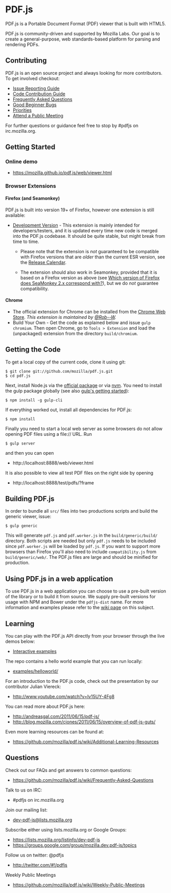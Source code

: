 # PDF.js

PDF.js is a Portable Document Format (PDF) viewer that is built with HTML5.

PDF.js is community-driven and supported by Mozilla Labs. Our goal is to
create a general-purpose, web standards-based platform for parsing and
rendering PDFs.

## Contributing

PDF.js is an open source project and always looking for more contributors. To
get involved checkout:

+ [Issue Reporting Guide](https://github.com/mozilla/pdf.js/blob/master/.github/CONTRIBUTING.md)
+ [Code Contribution Guide](https://github.com/mozilla/pdf.js/wiki/Contributing)
+ [Frequently Asked Questions](https://github.com/mozilla/pdf.js/wiki/Frequently-Asked-Questions)
+ [Good Beginner Bugs](https://github.com/mozilla/pdf.js/issues?direction=desc&labels=5-good-beginner-bug&page=1&sort=created&state=open)
+ [Priorities](https://github.com/mozilla/pdf.js/milestones)
+ [Attend a Public Meeting](https://github.com/mozilla/pdf.js/wiki/Weekly-Public-Meetings)

For further questions or guidance feel free to stop by #pdfjs on
irc.mozilla.org.

## Getting Started

### Online demo

+ https://mozilla.github.io/pdf.js/web/viewer.html

### Browser Extensions

#### Firefox (and Seamonkey)

PDF.js is built into version 19+ of Firefox, however one extension is still available:

+ [Development Version](http://mozilla.github.io/pdf.js/extensions/firefox/pdf.js.xpi) - This extension is mainly intended for developers/testers, and it is updated every time new code is merged into the PDF.js codebase. It should be quite stable, but might break from time to time.

  + Please note that the extension is *not* guaranteed to be compatible with Firefox versions that are *older* than the current ESR version, see the [Release Calendar](https://wiki.mozilla.org/RapidRelease/Calendar#Past_branch_dates).

  + The extension should also work in Seamonkey, provided that it is based on a Firefox version as above (see [Which version of Firefox does SeaMonkey 2.x correspond with?](https://wiki.mozilla.org/SeaMonkey/FAQ#General)), but we do *not* guarantee compatibility.

#### Chrome

+ The official extension for Chrome can be installed from the [Chrome Web Store](https://chrome.google.com/webstore/detail/pdf-viewer/oemmndcbldboiebfnladdacbdfmadadm).
*This extension is maintained by [@Rob--W](https://github.com/Rob--W).*
+ Build Your Own - Get the code as explained below and issue `gulp chromium`. Then open
Chrome, go to `Tools > Extension` and load the (unpackaged) extension from the
directory `build/chromium`.

## Getting the Code

To get a local copy of the current code, clone it using git:

    $ git clone git://github.com/mozilla/pdf.js.git
    $ cd pdf.js

Next, install Node.js via the [official package](http://nodejs.org) or via
[nvm](https://github.com/creationix/nvm). You need to install the gulp package
globally (see also [gulp's getting started](https://github.com/gulpjs/gulp/blob/master/docs/getting-started.md#getting-started)):

    $ npm install -g gulp-cli

If everything worked out, install all dependencies for PDF.js:

    $ npm install

Finally you need to start a local web server as some browsers do not allow opening
PDF files using a file:// URL. Run

    $ gulp server

and then you can open

+ http://localhost:8888/web/viewer.html

It is also possible to view all test PDF files on the right side by opening

+ http://localhost:8888/test/pdfs/?frame

## Building PDF.js

In order to bundle all `src/` files into two productions scripts and build the generic
viewer, issue:

    $ gulp generic

This will generate `pdf.js` and `pdf.worker.js` in the `build/generic/build/` directory.
Both scripts are needed but only `pdf.js` needs to be included since `pdf.worker.js` will
be loaded by `pdf.js`. If you want to support more browsers than Firefox you'll also need
to include `compatibility.js` from `build/generic/web/`. The PDF.js files are large and
should be minified for production.

## Using PDF.js in a web application

To use PDF.js in a web application you can choose to use a pre-built version of the library
or to build it from source. We supply pre-built versions for usage with NPM and Bower under
the `pdfjs-dist` name. For more information and examples please refer to the
[wiki page](https://github.com/mozilla/pdf.js/wiki/Setup-pdf.js-in-a-website) on this subject.

## Learning

You can play with the PDF.js API directly from your browser through the live
demos below:

+ [Interactive examples](http://mozilla.github.io/pdf.js/examples/index.html#interactive-examples)

The repo contains a hello world example that you can run locally:

+ [examples/helloworld/](https://github.com/mozilla/pdf.js/blob/master/examples/helloworld/)

For an introduction to the PDF.js code, check out the presentation by our
contributor Julian Viereck:

+ http://www.youtube.com/watch?v=Iv15UY-4Fg8

You can read more about PDF.js here:

+ http://andreasgal.com/2011/06/15/pdf-js/
+ http://blog.mozilla.com/cjones/2011/06/15/overview-of-pdf-js-guts/

Even more learning resources can be found at:

+ https://github.com/mozilla/pdf.js/wiki/Additional-Learning-Resources

## Questions

Check out our FAQs and get answers to common questions:

+ https://github.com/mozilla/pdf.js/wiki/Frequently-Asked-Questions

Talk to us on IRC:

+ #pdfjs on irc.mozilla.org

Join our mailing list:

+ dev-pdf-js@lists.mozilla.org

Subscribe either using lists.mozilla.org or Google Groups:

+ https://lists.mozilla.org/listinfo/dev-pdf-js
+ https://groups.google.com/group/mozilla.dev.pdf-js/topics

Follow us on twitter: @pdfjs

+ http://twitter.com/#!/pdfjs

Weekly Public Meetings

+ https://github.com/mozilla/pdf.js/wiki/Weekly-Public-Meetings
